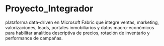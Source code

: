# Proyecto_Integrador
plataforma data-driven en Microsoft Fabric que integre ventas,  marketing, valorizaciones, leads, portales inmobiliarios y datos macro-económicos  para habilitar analítica descriptiva de precios, rotación de inventario y performance  de campañas. 
